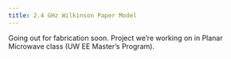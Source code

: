 ```yaml
---
title: 2.4 GHz Wilkinson Paper Model
---
```


Going out for fabrication soon. Project we&#8217;re working on in Planar Microwave class (UW EE Master&#8217;s Program).




